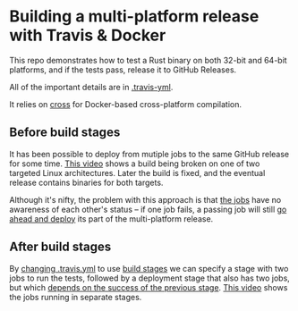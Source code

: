 # Building a multi-platform release with Travis & Docker

This repo demonstrates how to test a Rust binary on both 32-bit and 64-bit platforms, and if the tests pass, release it to GitHub Releases.

All of the important details are in [.travis-yml](https://github.com/joecorcoran/travis-docker-demo/blob/master/.travis.yml).

It relies on [cross](https://github.com/japaric/cross) for Docker-based cross-platform compilation.

## Before build stages

It has been possible to deploy from mutiple jobs to the same GitHub release for some time. [This video](https://vimeo.com/218167319) shows a build being broken on one of two targeted Linux architectures. Later the build is fixed, and the eventual release contains binaries for both targets.

Although it's nifty, the problem with this approach is that [the jobs](https://github.com/joecorcoran/travis-docker-demo/blob/e54e2d665f18f07c59b00b2826a0037cfec52dcc/.travis.yml) have no awareness of each other's status – if one job fails, a passing job will still [go ahead and deploy](https://github.com/joecorcoran/travis-docker-demo/releases/tag/build-18) its part of the multi-platform release.

## After build stages

By [changing .travis.yml](https://github.com/joecorcoran/travis-docker-demo/blob/baeba2572038a7b2c2c1d8a364b136eef453dc4d/.travis.yml) to use [build stages](https://docs.travis-ci.com/user/build-stages/) we can specify a stage with two jobs to run the tests, followed by a deployment stage that also has two jobs, but which [depends on the success of the previous stage](https://travis-ci.org/joecorcoran/travis-docker-demo/builds/234037222). [This video](https://vimeo.com/218169173) shows the jobs running in separate stages.
